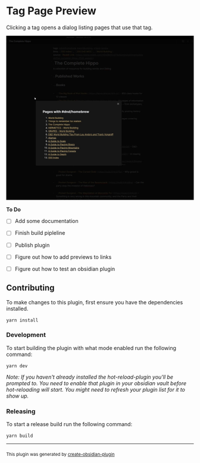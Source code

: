 # Tag Page Preview

Clicking a tag opens a dialog listing pages that use that tag.

![](./media/screenshot.jpg)

**To Do**
- [ ] Add some documentation
- [ ] Finish build pipleline
- [ ] Publish plugin
- [ ] Figure out how to add previews to links
- [ ] Figure out how to test an obsidian plugin


## Contributing

To make changes to this plugin, first ensure you have the dependencies installed.

```
yarn install
```

### Development

To start building the plugin with what mode enabled run the following command:

```
yarn dev
```

_Note: If you haven't already installed the hot-reload-plugin you'll be prompted to. You need to enable that plugin in your obsidian vault before hot-reloading will start. You might need to refresh your plugin list for it to show up._

### Releasing

To start a release build run the following command:

```
yarn build
```

---

<sub>This plugin was generated by [create-obsidian-plugin](https://www.npmjs.com/package/create-obsidian-plugin)</sub>
